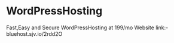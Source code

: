# WordPressHosting
Fast,Easy and Secure WordPressHosting at 199/mo Website link:-bluehost.sjv.io/2rdd2O
